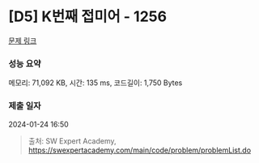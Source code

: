 # [D5] K번째 접미어 - 1256 

[문제 링크](https://swexpertacademy.com/main/code/problem/problemDetail.do?contestProbId=AV18GHd6IskCFAZN) 

### 성능 요약

메모리: 71,092 KB, 시간: 135 ms, 코드길이: 1,750 Bytes

### 제출 일자

2024-01-24 16:50



> 출처: SW Expert Academy, https://swexpertacademy.com/main/code/problem/problemList.do